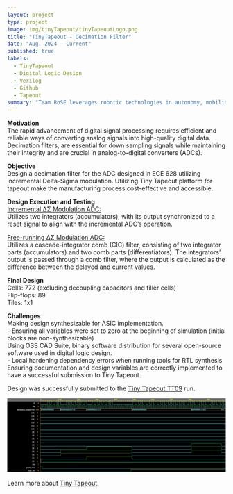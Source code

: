 ```yaml
---
layout: project
type: project
image: img/tinyTapeout/tinyTapeoutLogo.png
title: "TinyTapeout - Decimation Filter"
date: "Aug. 2024 – Current"
published: true
labels:
  - TinyTapeout
  - Digital Logic Design
  - Verilog
  - Github
  - Tapeout
summary: "Team RoSE leverages robotic technologies in autonomy, mobility, manipulation, and life detection to support space exploration and scientific endeavors."
---
```


**Motivation**   
The rapid advancement of digital signal processing requires efficient and reliable ways of converting analog signals into high-quality digital data. Decimation filters, are essential for down sampling signals while maintaining their integrity and are crucial in analog-to-digital converters (ADCs).   

**Objective**   
Design a decimation filter for the ADC designed in ECE 628 utilizing incremental Delta-Sigma modulation. Utilizing Tiny Tapeout platform for tapeout make the manufacturing process cost-effective and accessible.

**Design Execution and Testing**   
<ins>Incremental ΔΣ Modulation ADC:</ins>    
Utilizes two integrators (accumulators), with its output synchronized to a reset signal to align with the incremental ADC’s operation.   

<ins>Free-running ΔΣ Modulation ADC: </ins>   
Utilizes a cascade-integrator comb (CIC) filter, consisting of two integrator parts (accumulators) and two comb parts (differentiators). The integrators’ output is passed through a comb filter, where the output is calculated as the difference between the delayed and current values.

**Final Design**   
Cells: 772 (excluding decoupling capacitors and filler cells)   
Flip-flops: 89   
Tiles: 1x1   

**Challenges**   
Making design synthesizable for ASIC implementation.   
     - Ensuring all variables were set to zero at the beginning of simulation (initial blocks are non-synthesizable)   
Using OSS CAD Suite, binary software distribution for several open-source software used in digital logic design.   
     - Local hardening dependency errors when running tools for RTL synthesis   
Ensuring documentation and design variables are correctly implemented to have a successful submission to Tiny Tapeout.   


Design was successfully submitted to the [Tiny Tapeout TT09](https://tinytapeout.com/runs/tt09/tt_um_murmann_group) run.

<img width="600px" src="../img/tinyTapeout/DF_both_waveform.png" class="img-thumbnail" >

Learn more about [Tiny Tapeout]([https://manoa.hawaii.edu/news/article.php?aId=2857](https://tinytapeout.com)).











